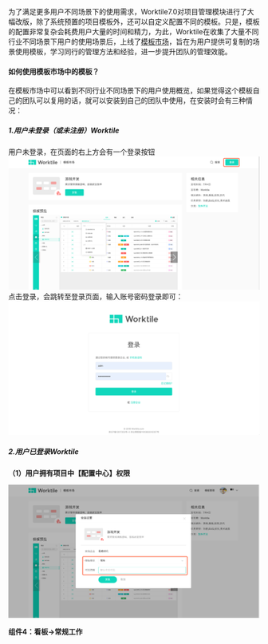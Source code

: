 为了满足更多用户不同场景下的使用需求，Worktile7.0对项目管理模块进行了大幅改版，除了系统预置的项目模板外，还可以自定义配置不同的模板。只是，模板的配置非常复杂会耗费用户大量的时间和精力，为此，Worktile在收集了大量不同行业不同场景下用户的使用场景后，上线了[模板市场](https://apps.worktile.com/templates)，旨在为用户提供可复制的场景使用模板，学习同行的管理方法和经验，进一步提升团队的管理效能。
#### 如何使用模板市场中的模板？
在模板市场中可以看到不同行业不同场景下的用户使用概览，如果觉得这个模板自己的团队可以复用的话，就可以安装到自己的团队中使用，在安装时会有三种情况：
##### 1.用户未登录（或未注册）Worktile
用户未登录，在页面的右上方会有一个登录按钮
![](/assets/1-登录.png)
点击登录，会跳转至登录页面，输入账号密码登录即可：
![](/assets/2-登录页面.png)
##### 2.用户已登录Worktile
**（1）用户拥有项目中【配置中心】权限**

![](/assets/4-安装模板.png)



**组件4：看板→常规工作**



